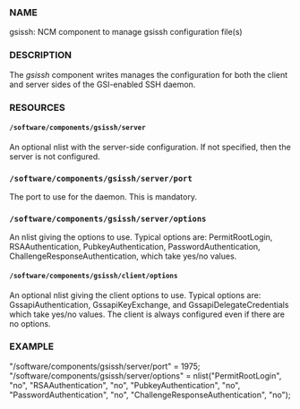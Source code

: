 
### NAME

gsissh: NCM component to manage gsissh configuration file(s)

### DESCRIPTION

The _gsissh_ component writes manages the configuration for 
both the client and server sides of the GSI-enabled SSH daemon. 

### RESOURCES

#### `/software/components/gsissh/server`

An optional nlist with the server-side configuration.  If not
specified, then the server is not configured. 

### `/software/components/gsissh/server/port`

The port to use for the daemon.  This is mandatory. 

### `/software/components/gsissh/server/options`

An nlist giving the options to use.  Typical options are:
PermitRootLogin, RSAAuthentication, PubkeyAuthentication,
PasswordAuthentication, ChallengeResponseAuthentication, which take
yes/no values.

#### `/software/components/gsissh/client/options`

An optional nlist giving the client options to use.  Typical options
are: GssapiAuthentication, GssapiKeyExchange, and 
GssapiDelegateCredentials which take yes/no values.  The client is
always configured even if there are no options. 

### EXAMPLE

"/software/components/gsissh/server/port" = 1975;
"/software/components/gsissh/server/options" = 
  nlist("PermitRootLogin", "no",
        "RSAAuthentication", "no",
        "PubkeyAuthentication", "no",
        "PasswordAuthentication", "no",
        "ChallengeResponseAuthentication", "no");
